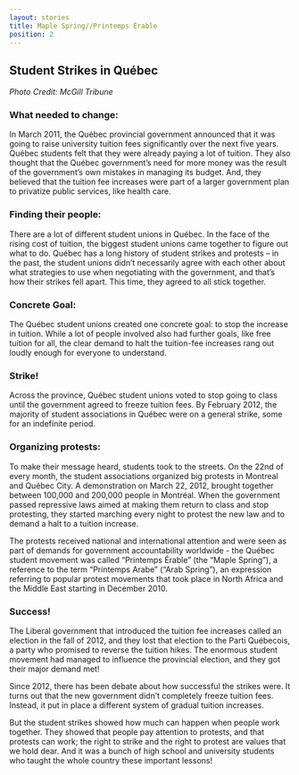 ```yaml
---
layout: stories
title: Maple Spring//Printemps Érable
position: 2
---
```


## Student Strikes in Québec

_Photo Credit: McGill Tribune_

### What needed to change:

In March 2011, the Québec provincial government announced that it was going to raise university tuition fees significantly over the next five years.
Québec students felt that they were already paying a lot of tuition. They also thought that the Québec government’s need for more money was the result of the government’s own mistakes in managing its budget. And, they believed that the tuition fee increases were part of a larger government plan to privatize public services, like health care.

### Finding their people:
There are a lot of different student unions in Québec. In the face of the rising cost of tuition, the biggest student unions came together to figure out what to do. Québec has a long history of student strikes and protests – in the past, the student unions didn’t necessarily agree with each other about what strategies to use when negotiating with the government, and that’s how their strikes fell apart. This time, they agreed to all stick together.

### Concrete Goal:
The Québec student unions created one concrete goal: to stop the increase in tuition. While a lot of people involved also had further goals, like free tuition for all, the clear demand to halt the tuition-fee increases rang out loudly enough for everyone to understand.

### Strike!
Across the province, Québec student unions voted to stop going to class until the government agreed to freeze tuition fees. By February 2012, the majority of student associations in Québec were on a general strike, some for an indefinite period.

### Organizing protests:
To make their message heard, students took to the streets. On the 22nd of every month, the student associations organized big protests in Montreal and Québec City. A demonstration on March 22, 2012, brought together between 100,000 and 200,000 people in Montréal. When the government passed repressive laws aimed at making them return to class and stop protesting, they started marching every night to protest the new law and to demand a halt to a tuition increase.

The protests received national and international attention and were seen as part of demands for government accountability worldwide - the Québec student movement was called “Printemps Érable” (the “Maple Spring”), a reference to the term “Printemps Arabe” (“Arab Spring”), an expression referring to popular protest movements that took place in North Africa and the Middle East starting in December 2010.

### Success!
The Liberal government that introduced the tuition fee increases called an election in the fall of 2012, and they lost that election to the Parti Québecois, a party who promised to reverse the tuition hikes. The enormous student movement had managed to influence the provincial election, and they got their major demand met!

Since 2012, there has been debate about how successful the strikes were. It turns out that the new government didn’t completely freeze tuition fees. Instead, it put in place a different system of gradual tuition increases.

But the student strikes showed how much can happen when people work together. They showed that people pay attention to protests, and that protests can work; the right to strike and the right to protest are values that we hold dear. And it was a bunch of high school and university students who taught the whole country these important lessons!
